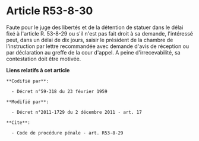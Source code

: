 # Article R53-8-30

Faute pour le juge des libertés et de la détention de statuer dans le délai fixé à l'article R. 53-8-29 ou s'il n'est pas
fait droit à sa demande, l'intéressé peut, dans un délai de dix jours, saisir le président de la chambre de l'instruction par
lettre recommandée avec demande d'avis de réception ou par déclaration au greffe de la cour d'appel. A peine
d'irrecevabilité, sa contestation doit être motivée.

**Liens relatifs à cet article**

	**Codifié par**:

	  - Décret n°59-318 du 23 février 1959

	**Modifié par**:

	  - Décret n°2011-1729 du 2 décembre 2011 - art. 17

	**Cite**:

	  - Code de procédure pénale - art. R53-8-29
